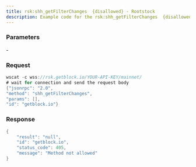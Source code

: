 ```yaml
---
title: rsk:shh_getFilterChanges  {disallowed} - Rootstock
description: Example code for the rsk:shh_getFilterChanges  {disallowed} json-rpc method. Сomplete guide on how to use rsk:shh_getFilterChanges  {disallowed} json-rpc in GetBlock.io Web3 documentation.
---
```


### Parameters


\-

### Request

``` java
wscat -c wss://rsk.getblock.io/YOUR-API-KEY/mainnet/ 
# wait for connection and send the request body 
{"jsonrpc": "2.0",
"method": "shh_getFilterChanges",
"params": [],
"id": "getblock.io"}
```

###  Response

``` java
{
    "result": "null",
    "id": "getblock.io",
    "status_code": 405,
    "message": "Method not allowed"
}
```

